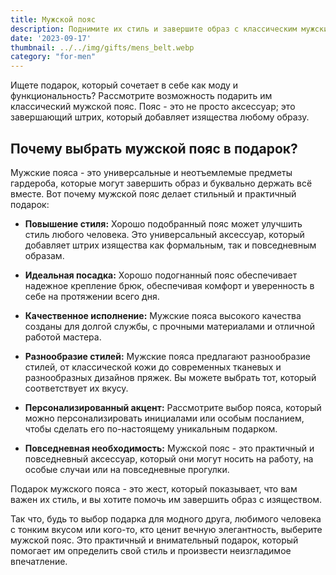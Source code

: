 ```yaml
---
title: Мужской пояс
description: Поднимите их стиль и завершите образ с классическим мужским поясом.
date: '2023-09-17'
thumbnail: ../../img/gifts/mens_belt.webp
category: "for-men"
---
```

Ищете подарок, который сочетает в себе как моду и функциональность? Рассмотрите возможность подарить им классический мужской пояс. Пояс - это не просто аксессуар; это завершающий штрих, который добавляет изящества любому образу.

## Почему выбрать мужской пояс в подарок?

Мужские пояса - это универсальные и неотъемлемые предметы гардероба, которые могут завершить образ и буквально держать всё вместе. Вот почему мужской пояс делает стильный и практичный подарок:

- **Повышение стиля:** Хорошо подобранный пояс может улучшить стиль любого человека. Это универсальный аксессуар, который добавляет штрих изящества как формальным, так и повседневным образам.

- **Идеальная посадка:** Хорошо подогнанный пояс обеспечивает надежное крепление брюк, обеспечивая комфорт и уверенность в себе на протяжении всего дня.

- **Качественное исполнение:** Мужские пояса высокого качества созданы для долгой службы, с прочными материалами и отличной работой мастера.

- **Разнообразие стилей:** Мужские пояса предлагают разнообразие стилей, от классической кожи до современных тканевых и разнообразных дизайнов пряжек. Вы можете выбрать тот, который соответствует их вкусу.

- **Персонализированный акцент:** Рассмотрите выбор пояса, который можно персонализировать инициалами или особым посланием, чтобы сделать его по-настоящему уникальным подарком.

- **Повседневная необходимость:** Мужской пояс - это практичный и повседневный аксессуар, который они могут носить на работу, на особые случаи или на повседневные прогулки.

Подарок мужского пояса - это жест, который показывает, что вам важен их стиль, и вы хотите помочь им завершить образ с изяществом.

Так что, будь то выбор подарка для модного друга, любимого человека с тонким вкусом или кого-то, кто ценит вечную элегантность, выберите мужской пояс. Это практичный и внимательный подарок, который помогает им определить свой стиль и произвести неизгладимое впечатление.
